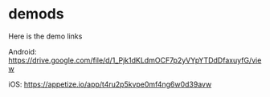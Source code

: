 # demods

Here is the demo links

Android: https://drive.google.com/file/d/1_Pjk1dKLdmOCF7p2yVYpYTDdDfaxuyfG/view

iOS: https://appetize.io/app/t4ru2p5kvpe0mf4ng6w0d39avw
